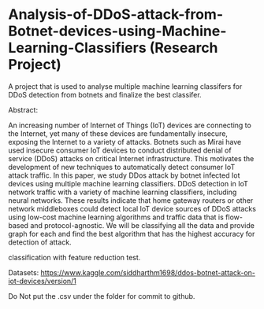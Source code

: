 # Analysis-of-DDoS-attack-from-Botnet-devices-using-Machine-Learning-Classifiers (Research Project)
A project that is used to analyse multiple machine learning classifers for DDoS detection from botnets and finalize the best classifer.

Abstract:

An increasing number of Internet of Things (IoT) devices are connecting to the Internet, yet many of these devices are fundamentally insecure, exposing the Internet to a variety of attacks.
Botnets such as Mirai have used insecure consumer IoT devices to conduct distributed denial of service (DDoS) attacks on critical Internet infrastructure. This motivates the development of new techniques to automatically detect consumer IoT attack traffic. In this paper, we study DDos attack by botnet infected Iot devices using multiple machine learning classifiers.
DDoS detection in IoT network traffic with a variety of machine learning classifiers, including neural networks. These results indicate that home gateway routers or other network middleboxes could detect local IoT device sources of DDoS attacks using low-cost machine learning algorithms and traffic data that is flow-based and protocol-agnostic. We will be classifying all the data and provide graph for each and find the best algorithm that has the highest accuracy for detection of attack.

classification with feature reduction test.

Datasets:  https://www.kaggle.com/siddharthm1698/ddos-botnet-attack-on-iot-devices/version/1

Do Not put the .csv under the folder for commit to github.
        

